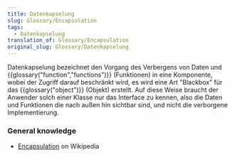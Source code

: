 ```yaml
---
title: Datenkapselung
slug: Glossary/Encapsulation
tags:
  - Datenkapselung
translation_of: Glossary/Encapsulation
original_slug: Glossary/Datenkapselung
---
```

Datenkapselung bezeichnet den Vorgang des Verbergens von Daten und {{glossary("function","functions")}} (Funktionen) in eine Komponente, wobei der Zugriff darauf beschränkt wird, es wird eine Art "Blackbox" für das {{glossary("object")}} (Objekt) erstellt. Auf diese Weise braucht der Anwender solch einer Klasse nur das Interface zu kennen, also die Daten und Funktionen die nach außen hin sichtbar sind, und nicht die verborgene Implementierung.

### General knowledge

- [Encapsulation](<https://en.wikipedia.org/wiki/Encapsulation_(object-oriented_programming)>) on Wikipedia
